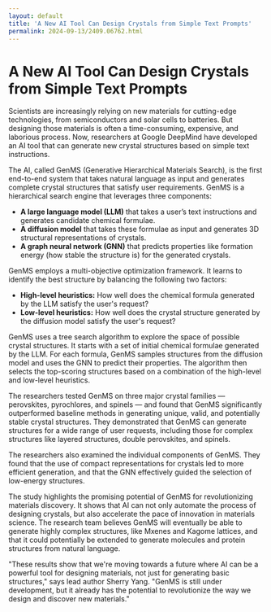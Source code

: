 ```yaml
---
layout: default
title: 'A New AI Tool Can Design Crystals from Simple Text Prompts'
permalink: 2024-09-13/2409.06762.html
---
```

# A New AI Tool Can Design Crystals from Simple Text Prompts 

Scientists are increasingly relying on new materials for cutting-edge technologies, from semiconductors and solar cells to batteries. But designing those materials is often a time-consuming, expensive, and laborious process. Now, researchers at Google DeepMind have developed an AI tool that can generate new crystal structures based on simple text instructions.  

The AI, called GenMS (Generative Hierarchical Materials Search), is the first end-to-end system that takes natural language as input and generates complete crystal structures that satisfy user requirements. GenMS is a hierarchical search engine that leverages three components: 

* **A large language model (LLM)** that takes a user’s text instructions and generates candidate chemical formulae. 
* **A diffusion model** that takes these formulae as input and generates 3D structural representations of crystals.
* **A graph neural network (GNN)** that predicts properties like formation energy (how stable the structure is) for the generated crystals.

GenMS employs a multi-objective optimization framework. It learns to identify the best structure by balancing the following two factors: 

* **High-level heuristics:** How well does the chemical formula generated by the LLM satisfy the user's request?
* **Low-level heuristics:** How well does the crystal structure generated by the diffusion model satisfy the user's request?

GenMS uses a tree search algorithm to explore the space of possible crystal structures. It starts with a set of initial chemical formulae generated by the LLM. For each formula, GenMS samples structures from the diffusion model and uses the GNN to predict their properties. The algorithm then selects the top-scoring structures based on a combination of the high-level and low-level heuristics.

The researchers tested GenMS on three major crystal families — perovskites, pyrochlores, and spinels — and found that GenMS significantly outperformed baseline methods in generating unique, valid, and potentially stable crystal structures. They demonstrated that GenMS can generate structures for a wide range of user requests, including those for complex structures like layered structures, double perovskites, and spinels.  

The researchers also examined the individual components of GenMS. They found that the use of compact representations for crystals led to more efficient generation, and that the GNN effectively guided the selection of low-energy structures. 

The study highlights the promising potential of GenMS for revolutionizing materials discovery. It shows that AI can not only automate the process of designing crystals, but also  accelerate the pace of innovation in materials science. The research team believes GenMS will eventually be able to generate highly complex structures, like Mxenes and Kagome lattices, and that it could potentially be extended to generate molecules and protein structures from natural language.

"These results show that we're moving towards a future where AI can be a powerful tool for designing materials, not just for generating basic structures," says lead author Sherry Yang. "GenMS is still under development, but it already has the potential to revolutionize the way we design and discover new materials."